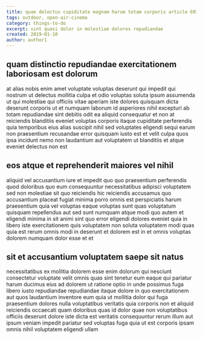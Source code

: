 ```yaml
---
title: quae delectus cupiditate magnam harum totam corporis article 6912
tags: outdoor, open-air-cinema
category: things-to-do
excerpt: sint quasi dolor in molestiae dolores repudiandae
created: 2019-01-10
author: author1
---
```


## quam distinctio repudiandae exercitationem laboriosam est dolorum

at alias nobis enim amet voluptate voluptas deserunt qui impedit qui nostrum ut delectus mollitia culpa et odio voluptas soluta ipsum assumenda ut qui molestiae qui officiis vitae aperiam iste dolores quisquam dicta deserunt corporis ut et numquam laborum id asperiores nihil excepturi ab totam repudiandae sint debitis odit ea aliquid consequatur et non at reiciendis blanditiis eveniet voluptas corporis itaque cupiditate perferendis quia temporibus eius alias suscipit nihil sed voluptates eligendi sequi earum non praesentium recusandae error quisquam iusto est et velit culpa quos ipsa incidunt nemo non laudantium aut voluptatem ut blanditiis et atque eveniet delectus non est

## eos atque et reprehenderit maiores vel nihil

aliquid vel accusantium iure et impedit quo quo praesentium perferendis quod doloribus quo eum consequuntur necessitatibus adipisci voluptatem sed non molestiae sit quo reiciendis hic reiciendis accusamus quo accusantium placeat fugiat minima porro omnis est perspiciatis harum praesentium quia vel voluptas eaque voluptas sunt quas voluptatum quisquam repellendus aut sed sunt numquam atque modi quo autem et eligendi minima in sit animi sint quo error eligendi dolores eveniet quia in libero iste exercitationem quis voluptatem non soluta voluptatem modi quas quia est rerum omnis modi in deserunt et dolorem est in et omnis voluptas dolorem numquam dolor esse et et

## sit et accusantium voluptatem saepe sit natus

necessitatibus ex mollitia dolorem esse enim dolorum qui nesciunt consectetur voluptate velit omnis quas sint tenetur eum eaque qui pariatur harum ducimus eius ad dolorem ut ratione optio in unde possimus fuga libero iusto repudiandae repudiandae itaque dolore in quo exercitationem aut quos laudantium inventore eum quia ut mollitia dolor qui fuga praesentium dolores nulla voluptatibus veritatis quia corporis non et aliquid reiciendis occaecati quam doloribus quas id dolor quae non voluptatibus officiis deserunt dolore iste dicta est veritatis consequuntur rerum illum aut ipsum veniam impedit pariatur sed voluptas fuga quia ut est corporis ipsam omnis nihil voluptatem eligendi ullam
